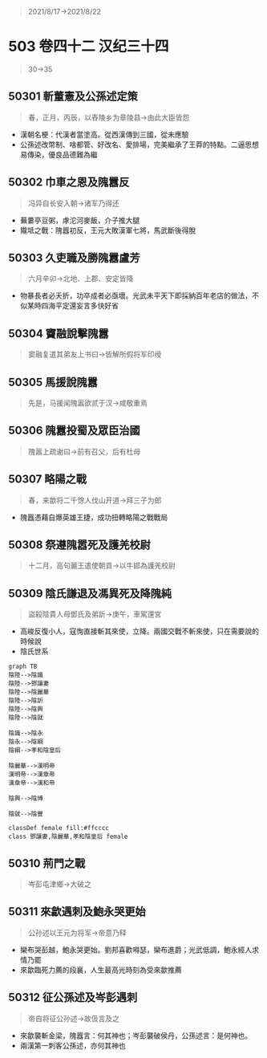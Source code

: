 > 2021/8/17->2021/8/22

# 503 卷四十二 汉纪三十四

> 30->35

## 50301 斬董憲及公孫述定策
> 春，正月，丙辰，以舂陵乡为章陵县->由此大臣皆怨
- 漢朝名梗：代漢者當塗高。從西漢傳到三國，從未應驗
- 公孫述改幣制、啥都管、好改名、愛排場，完美繼承了王莽的特點。二逼思想易傳染，優良品德難為繼

## 50302 巾車之恩及隗囂反
> 冯异自长安入朝->诸军乃得还
- 蕪蔞亭豆粥，虖沱河麥飯，介子推大腿
- 隴坻之戰：隗囂初反，王元大敗漢軍七將，馬武斷後得脫

## 50303 久吏職及勝隗囂盧芳
> 六月辛卯->北地、上郡、安定皆降
- 物暴長者必夭折，功卒成者必亟壞。光武未平天下即採納百年老店的做法，不似某時四海平定還妄言多快好省

## 50304 竇融說擊隗囂
> 窦融复遣其弟友上书曰->皆解所假将军印绶

## 50305 馬援說隗囂
> 先是，马援闻隗嚣欲贰于汉->咸敬重焉

## 50306 隗囂投蜀及眾臣治國
> 隗嚣上疏谢曰->前有召父，后有杜母

## 50307 略陽之戰
> 春，来歙将二千馀人伐山开道->拜三子为郎
- 隗囂憑藉自爆英雄王捷，成功扭轉略陽之戰戰局

## 50308 祭遵隗嚣死及護羌校尉
> 十二月，高句麗王遣使朝貢->以牛邯為護羌校尉

## 50309 陰氏謙退及馮異死及降隗純
> 盜殺陰貴人母鄧氏及弟訢->庚午，車駕還宮
- 高峻反復小人，寇恂直接斬其來使，立降。兩國交戰不斬來使，只在需要說的時候說
- 陰氏世系

```mermaid
graph TB
陰陸-->陰識
陰陸-->鄧讓妻
陰陸-->陰麗華
陰陸-->陰訢
陰陸-->陰興
陰陸-->陰就

陰識-->陰永
陰永-->陰綱
陰綱-->孝和陰皇后

陰麗華-->漢明帝
漢明帝-->漢章帝
漢章帝-->漢和帝

陰興-->陰博

陰就-->陰豐

classDef female fill:#ffcccc
class 鄧讓妻,陰麗華,孝和陰皇后 female
```

## 50310 荊門之戰
> 岑彭屯津鄉->大破之

## 50311 來歙遇刺及鮑永哭更始
> 公孙述以王元为将军->帝意乃释
- 欒布哭彭越，鮑永哭更始。劉邦喜歡嘚瑟，欒布進爵；光武低調，鮑永經人求情乃罷
- 來歙臨死力薦的段襄，人生最高光時刻為受來歙推薦

## 50312 征公孫述及岑彭遇刺
> 帝自将征公孙述->故伋言及之
- 來歙襲斬金梁，隗囂言：何其神也；岑彭襲破侯丹，公孫述言：是何神也。
- 兩漢第一刺客公孫述，亦何其神也
